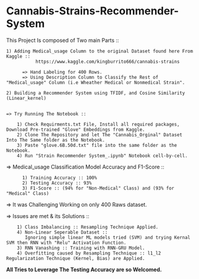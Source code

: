 # Cannabis-Strains-Recommender-System
This Project Is composed of Two main Parts ::

    1) Adding Medical_usage Column to the original Dataset found here From Kaggle :: 
               https://www.kaggle.com/kingburrito666/cannabis-strains
    
          => Hand Labeling for 400 Rows.
          => Using Description Column to Classify the Rest of "Medical_usage" Column (i.e Wheather Medical or Nonmedical Strain".
          
    2) Building a Recommender System using TFIDF, and Cosine Similarity (Linear_kernel)
    
    
    => Try Running The Notebook ::
        
        1) Check Requirments.txt File, Install all required packages, Download Pre-trained "Glove" Embeddings from Kaggle.
        2) Clone The Repository and let The "Cannabis_Orginal" Dataset Into The Same folder as the Notebook.
        3) Paste "glove.6B.50d.txt" file into the same folder as the Notebook.
        4) Run "Strain Recommender System_.ipynb" Notebook cell-by-cell.
     
   => Medical_usage Classification Model Accuracy and F1-Score ::
   
          1) Training Accuracy :: 100%
          2) Testing Accuracy :: 93%
          3) F1-Score :: (94% for "Non-Medical" Class) and (93% for "Medical" Class)
          
    
   => It was Challenging Working on only 400 Raws dataset.
   
   => Issues are met & its Solutions ::
   
        1) Class Imbalancing :: Resampling Technique Applied.
        4) Non-Linear Seperable Dataset :: 
           Ignoring simple linear ML models tried (SVM) and trying Kernal SVM then RNN with "Relu" Activation Function.
        3) RNN Vanashing :: Training with RNN-GRU Model.
        4) Overfitting caused by Resampling Technique :: l1_l2 Regularization Technique (Kernel, Bias) are Applied.
        
   **All Tries to Leverage The Testing Accuracy are so Welcomed.**
        
